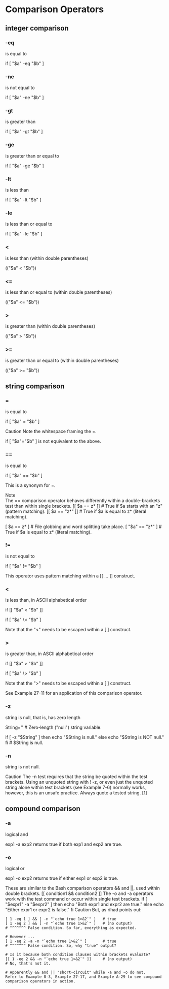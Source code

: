 # Comparison Operators

## integer comparison

### -eq
is equal to

if [ "$a" -eq "$b" ]

### -ne
is not equal to

if [ "$a" -ne "$b" ]

### -gt
is greater than

if [ "$a" -gt "$b" ]

### -ge
is greater than or equal to

if [ "$a" -ge "$b" ]

### -lt
is less than

if [ "$a" -lt "$b" ]

### -le
is less than or equal to

if [ "$a" -le "$b" ]

### <
is less than (within double parentheses)

(("$a" < "$b"))

### <=
is less than or equal to (within double parentheses)

(("$a" <= "$b"))

### >
is greater than (within double parentheses)

(("$a" > "$b"))

### >=
is greater than or equal to (within double parentheses)

(("$a" >= "$b"))


## string comparison

### =

is equal to

if [ "$a" = "$b" ]

Caution	
Note the whitespace framing the =.

if [ "$a"="$b" ] is not equivalent to the above.

### ==
is equal to

if [ "$a" == "$b" ]

This is a synonym for =.

Note	
The == comparison operator behaves differently within a double-brackets test than within single brackets.
[[ $a == z* ]]   # True if $a starts with an "z" (pattern matching).
[[ $a == "z*" ]] # True if $a is equal to z* (literal matching).

[ $a == z* ]     # File globbing and word splitting take place.
[ "$a" == "z*" ] # True if $a is equal to z* (literal matching).

### !=
is not equal to

if [ "$a" != "$b" ]

This operator uses pattern matching within a [[ ... ]] construct.

### <
is less than, in ASCII alphabetical order

if [[ "$a" < "$b" ]]

if [ "$a" \< "$b" ]

Note that the "<" needs to be escaped within a [ ] construct.

### >
is greater than, in ASCII alphabetical order

if [[ "$a" > "$b" ]]

if [ "$a" \> "$b" ]

Note that the ">" needs to be escaped within a [ ] construct.

See Example 27-11 for an application of this comparison operator.

### -z
string is null, that is, has zero length

 String=''   # Zero-length ("null") string variable.

if [ -z "$String" ]
then
  echo "\$String is null."
else
  echo "\$String is NOT null."
fi     # $String is null.

### -n
string is not null.

Caution	
The -n test requires that the string be quoted within the test brackets. Using an unquoted string with ! -z, or even just the unquoted string alone within test brackets (see Example 7-6) normally works, however, this is an unsafe practice. Always quote a tested string. [1]



## compound comparison

### -a
logical and

exp1 -a exp2 returns true if both exp1 and exp2 are true.

### -o
logical or

exp1 -o exp2 returns true if either exp1 or exp2 is true.

These are similar to the Bash comparison operators && and ||, used within double brackets.
[[ condition1 && condition2 ]]
The -o and -a operators work with the test command or occur within single test brackets.
if [ "$expr1" -a "$expr2" ]
then
  echo "Both expr1 and expr2 are true."
else
  echo "Either expr1 or expr2 is false."
fi
Caution	
But, as rihad points out:
```
[ 1 -eq 1 ] && [ -n "`echo true 1>&2`" ]   # true
[ 1 -eq 2 ] && [ -n "`echo true 1>&2`" ]   # (no output)
# ^^^^^^^ False condition. So far, everything as expected.

# However ...
[ 1 -eq 2 -a -n "`echo true 1>&2`" ]       # true
# ^^^^^^^ False condition. So, why "true" output?

# Is it because both condition clauses within brackets evaluate?
[[ 1 -eq 2 && -n "`echo true 1>&2`" ]]     # (no output)
# No, that's not it.

# Apparently && and || "short-circuit" while -a and -o do not.
Refer to Example 8-3, Example 27-17, and Example A-29 to see compound comparison operators in action.
```
